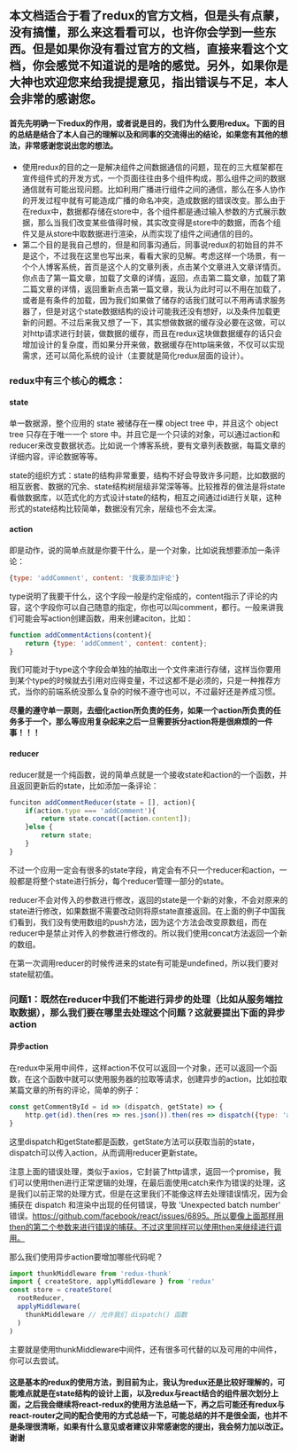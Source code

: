 ## 本文档适合于看了redux的官方文档，但是头有点蒙，没有搞懂，那么来这看看可以，也许你会学到一些东西。但是如果你没有看过官方的文档，直接来看这个文档，你会感觉不知道说的是啥的感觉。另外，如果你是大神也欢迎您来给我提提意见，指出错误与不足，本人会非常的感谢您。

#### 首先先明确一下redux的作用，或者说是目的，我们为什么要用redux。下面的目的总结是结合了本人自己的理解以及和同事的交流得出的结论，如果您有其他的想法，非常感谢您说出您的想法。

- 使用redux的目的之一是解决组件之间数据通信的问题，现在的三大框架都在宣传组件式的开发方式，一个页面往往由多个组件构成，那么组件之间的数据通信就有可能出现问题。比如利用广播进行组件之间的通信，那么在多人协作的开发过程中就有可能造成广播的命名冲突，造成数据的错误改变。那么由于在redux中，数据都存储在store中，各个组件都是通过输入参数的方式展示数据，那么当我们改变某些值得时候，其实改变得是store中的数据，而各个组件又是从store中取数据进行渲染，从而实现了组件之间通信的目的。
- 第二个目的是我自己想的，但是和同事沟通后，同事说redux的初始目的并不是这个，不过我在这里也写出来，看看大家的见解。考虑这样一个场景，有一个个人博客系统，首页是这个人的文章列表，点击某个文章进入文章详情页。你点击了第一篇文章，加载了文章的详情，返回，点击第二篇文章，加载了第二篇文章的详情，返回重新点击第一篇文章，我认为此时可以不用在加载了，或者是有条件的加载，因为我们如果做了储存的话我们就可以不用再请求服务器了，但是对这个state数据结构的设计可能我还没有想好，以及条件加载更新的问题。不过后来我又想了一下，其实想做数据的缓存没必要在这做，可以对http请求进行封装，做数据的缓存，而且在redux这块做数据缓存的话只会增加设计的复杂度，而如果分开来做，数据缓存在http端来做，不仅可以实现需求，还可以简化系统的设计（主要就是简化redux层面的设计）。

### redux中有三个核心的概念：

#### state

单一数据源，整个应用的 state 被储存在一棵 object tree 中，并且这个 object tree 只存在于唯一一个 store 中。并且它是一个只读的对象，可以通过action和reducer来改变数据状态。比如说一个博客系统，要有文章列表数据，每篇文章的详细内容，评论数据等等。

state的组织方式：state的结构非常重要，结构不好会导致许多问题，比如数据的相互嵌套、数据的冗余、state结构树层级非常深等等。比较推荐的做法是将state看做数据库，以范式化的方式设计state的结构，相互之间通过id进行关联，这种形式的state结构比较简单，数据没有冗余，层级也不会太深。

#### action

即是动作，说的简单点就是你要干什么，是一个对象，比如说我想要添加一条评论：

```js
{type: 'addComment', content: '我要添加评论'}
```

type说明了我要干什么，这个字段一般是约定俗成的，content指示了评论的内容，这个字段你可以自己随意的指定，你也可以叫comment，都行。一般来讲我们可能会写action创建函数，用来创建aciton，比如：

```js
function addCommentActions(content){
    return {type: 'addComment', content: content};
}
```

我们可能对于type这个字段会单独的抽取出一个文件来进行存储，这样当你要用到某个type的时候就去引用对应得变量，不过这都不是必须的，只是一种推荐方式，当你的前端系统没那么复杂的时候不遵守也可以，不过最好还是养成习惯。

**尽量的遵守单一原则，去细化action所负责的任务，如果一个action所负责的任务多于一个，那么等应用复杂起来之后一旦需要拆分action将是很麻烦的一件事！！！**

#### reducer

reducer就是一个纯函数，说的简单点就是一个接收state和action的一个函数，并且返回更新后的state，比如添加一条评论：

```js
funciton addCommentReducer(state = [], action){
    if(action.type === 'addComment'){
        return state.concat([action.content]);
    }else {
        return state;
    }
}
```

不过一个应用一定会有很多的state字段，肯定会有不只一个reducer和action，一般都是将整个state进行拆分，每个reducer管理一部分的state。

reducer不会对传入的参数进行修改，返回的state是一个新的对象，不会对原来的state进行修改，如果数据不需要改动则将原state直接返回。在上面的例子中国我们看到，我们没有使用数组的push方法，因为这个方法会改变原数组，而在reducer中是禁止对传入的参数进行修改的。所以我们使用concat方法返回一个新的数组。

在第一次调用reducer的时候传进来的state有可能是undefined，所以我们要对state赋初值。

### 问题1：既然在reducer中我们不能进行异步的处理（比如从服务端拉取数据），那么我们要在哪里去处理这个问题？这就要提出下面的异步action

#### 异步action

在redux中采用中间件，这样action不仅可以返回一个对象，还可以返回一个函数，在这个函数中就可以使用服务器的拉取等请求，创建异步的action，比如拉取某篇文章的所有的评论，简单的例子：

```js
const getCommentById = id => (dispatch, getState) => {
    http.get(id).then(res => res.json()).then(res => dispatch({type: 'addComment', res})， err => {console.error('拉取出错')})
}
```

这里dispatch和getState都是函数，getState方法可以获取当前的state，dispatch可以传入action，从而调用reducer更新state。

注意上面的错误处理，类似于axios，它封装了http请求，返回一个promise，我们可以使用then进行正常逻辑的处理，在最后面使用catch来作为错误的处理，这是我们以前正常的处理方式，但是在这里我们不能像这样去处理错误情况，因为会捕获在 dispatch 和渲染中出现的任何错误，导致 'Unexpected batch number' 错误。https://github.com/facebook/react/issues/6895。所以要像上面那样用then的第二个参数来进行错误的捕获。不过这里同样可以使用then来继续进行调用。

那么我们使用异步action要增加哪些代码呢？

```js
import thunkMiddleware from 'redux-thunk'
import { createStore, applyMiddleware } from 'redux'
const store = createStore(
  rootReducer,
  applyMiddleware(
    thunkMiddleware // 允许我们 dispatch() 函数
  )
)
```

主要就是使用thunkMiddleware中间件，还有很多可代替的以及可用的中间件，你可以去尝试。

#### 这是基本的redux的使用方法，到目前为止，我认为redux还是比较好理解的，可能难点就是在state结构的设计上面，以及redux与react结合的组件层次划分上面，之后我会继续将react-redux的使用方法总结一下，再之后可能还有redux与react-router之间的配合使用的方式总结一下，可能总结的并不是很全面，也并不是条理很清晰，如果有什么意见或者建议非常感谢您的提出，我会努力加以改正。谢谢

